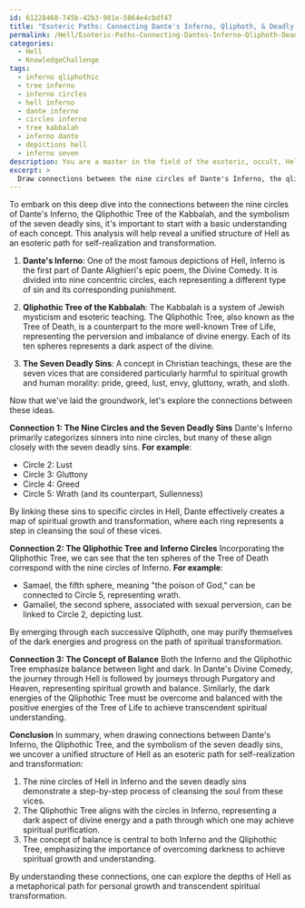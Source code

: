 ```yaml
---
id: 61228468-745b-42b3-981e-5064e4cbdf47
title: "Esoteric Paths: Connecting Dante's Inferno, Qliphoth, & Deadly Sins"
permalink: /Hell/Esoteric-Paths-Connecting-Dantes-Inferno-Qliphoth-Deadly-Sins/
categories:
  - Hell
  - KnowledgeChallenge
tags:
  - inferno qliphothic
  - tree inferno
  - inferno circles
  - hell inferno
  - dante inferno
  - circles inferno
  - tree kabbalah
  - inferno dante
  - depictions hell
  - inferno seven
description: You are a master in the field of the esoteric, occult, Hell and Education. You are a writer of tests, challenges, textbooks and deep knowledge on Hell for initiates and students to gain deep insights and understanding from. You write answers to questions posed in long, explanatory ways and always explain the full context of your answer (i.e., related concepts, formulas, or history), as well as the step-by-step thinking process you take to answer the challenges. Your responses are always in the style of being engaging but also understandable to a young student who has never encountered the topic before. Summarize the key themes, ideas, and conclusions at the end.
excerpt: > 
  Draw connections between the nine circles of Dante's Inferno, the qliphothic tree of the Kabbalah, and the symbolism of the seven deadly sins in order to analyze the structure of Hell as an esoteric path of self-realization and transformation.
---
```

To embark on this deep dive into the connections between the nine circles of Dante's Inferno, the Qliphothic Tree of the Kabbalah, and the symbolism of the seven deadly sins, it's important to start with a basic understanding of each concept. This analysis will help reveal a unified structure of Hell as an esoteric path for self-realization and transformation.

1. **Dante's Inferno**: One of the most famous depictions of Hell, Inferno is the first part of Dante Alighieri's epic poem, the Divine Comedy. It is divided into nine concentric circles, each representing a different type of sin and its corresponding punishment.

2. **Qliphothic Tree of the Kabbalah**: The Kabbalah is a system of Jewish mysticism and esoteric teaching. The Qliphothic Tree, also known as the Tree of Death, is a counterpart to the more well-known Tree of Life, representing the perversion and imbalance of divine energy. Each of its ten spheres represents a dark aspect of the divine.

3. **The Seven Deadly Sins**: A concept in Christian teachings, these are the seven vices that are considered particularly harmful to spiritual growth and human morality: pride, greed, lust, envy, gluttony, wrath, and sloth.

Now that we've laid the groundwork, let's explore the connections between these ideas.

**Connection 1: The Nine Circles and the Seven Deadly Sins**
Dante's Inferno primarily categorizes sinners into nine circles, but many of these align closely with the seven deadly sins. **For example**:

- Circle 2: Lust
- Circle 3: Gluttony
- Circle 4: Greed
- Circle 5: Wrath (and its counterpart, Sullenness)

By linking these sins to specific circles in Hell, Dante effectively creates a map of spiritual growth and transformation, where each ring represents a step in cleansing the soul of these vices.

**Connection 2: The Qliphothic Tree and Inferno Circles**
Incorporating the Qliphothic Tree, we can see that the ten spheres of the Tree of Death correspond with the nine circles of Inferno. **For example**:

- Samael, the fifth sphere, meaning "the poison of God," can be connected to Circle 5, representing wrath.
- Gamaliel, the second sphere, associated with sexual perversion, can be linked to Circle 2, depicting lust.

By emerging through each successive Qliphoth, one may purify themselves of the dark energies and progress on the path of spiritual transformation.

**Connection 3: The Concept of Balance**
Both the Inferno and the Qliphothic Tree emphasize balance between light and dark. In Dante's Divine Comedy, the journey through Hell is followed by journeys through Purgatory and Heaven, representing spiritual growth and balance. Similarly, the dark energies of the Qliphothic Tree must be overcome and balanced with the positive energies of the Tree of Life to achieve transcendent spiritual understanding.

**Conclusion**
In summary, when drawing connections between Dante's Inferno, the Qliphothic Tree, and the symbolism of the seven deadly sins, we uncover a unified structure of Hell as an esoteric path for self-realization and transformation:

1. The nine circles of Hell in Inferno and the seven deadly sins demonstrate a step-by-step process of cleansing the soul from these vices.
2. The Qliphothic Tree aligns with the circles in Inferno, representing a dark aspect of divine energy and a path through which one may achieve spiritual purification.
3. The concept of balance is central to both Inferno and the Qliphothic Tree, emphasizing the importance of overcoming darkness to achieve spiritual growth and understanding.

By understanding these connections, one can explore the depths of Hell as a metaphorical path for personal growth and transcendent spiritual transformation.
